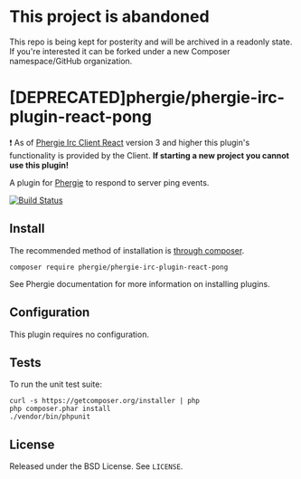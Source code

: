 # This project is abandoned

This repo is being kept for posterity and will be archived in a readonly state. 
If you're interested it can be forked under a new Composer namespace/GitHub organization.

# [DEPRECATED]phergie/phergie-irc-plugin-react-pong

:exclamation: As of [Phergie Irc Client React](https://github.com/phergie/phergie-irc-client-react)
version 3 and higher this plugin's functionality is provided by the Client.
**If starting a new project you cannot use this plugin!**

A plugin for [Phergie](http://github.com/phergie/phergie-irc-bot-react/) to
respond to server ping events.

[![Build Status](https://secure.travis-ci.org/phergie/phergie-irc-plugin-react-pong.png?branch=master)](http://travis-ci.org/phergie/phergie-irc-plugin-react-pong)

## Install

The recommended method of installation is [through composer](http://getcomposer.org).

```
composer require phergie/phergie-irc-plugin-react-pong
```

See Phergie documentation for more information on installing plugins.

## Configuration

This plugin requires no configuration.

## Tests

To run the unit test suite:

```
curl -s https://getcomposer.org/installer | php
php composer.phar install
./vendor/bin/phpunit
```

## License

Released under the BSD License. See `LICENSE`.
